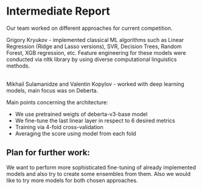 # Intermediate Report

Our team worked on different approaches for current competition.

Grigory Kryukov - implemented classical ML algorithms such as Linear Regression (Ridge and Lasso versions), SVR, Decision Trees, Random Forest, XGB regression, etc.
Feature engineering for these models were conducted via nltk library by using diverse computational linguistics methods.

<br />
Mikhail Sulamanidze and Valentin Kopylov - worked with deep learning models, main focus was on Deberta. 

Main points concerning the architecture:
* We use pretrained weigts of deberta-v3-base model 
* We fine-tune the last linear layer in respect to 6 desired metrics
* Training via 4-fold cross-validation
* Averaging the score using model from each fold

## Plan for further work:
We want to perform more sophisticated fine-tuning of already implemented models and also try to create some ensembles from them.
Also we would like to try more models for both chosen approaches.
